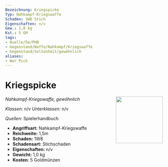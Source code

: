 ```yaml
---
Bezeichnung: Kriegspicke
Typ: Nahkampf-Kriegswaffe
Schaden: 1W8 Stich
Eigenschaften: n/v
Gew.: 1,0 kg
Kst.: 5 GM
tags:
- Quelle/5e/PHB
- Gegenstand/Waffe/Nahkampf/Kriegswaffe
- Gegenstand/Seltenheit/gewöhnlich
aliases:
- War Pick
---
```

# Kriegspicke
*Nahkampf-Kriegswaffe, gewöhnlich*
<img src="Symbolik/Gegenstände.webp" align="right" width="150">

_Klassen:_ n/v 
_Unterklassen:_  n/v

_Quellen:_ Spielerhandbuch

- **Angriffsart:** Nahkampf-Kriegswaffe
- **Reichweite:** 1,5m
- **Schaden:** 1W8
- **Schadensart:** Stichschaden
- **Eigenschaften:** n/v
- **Gewicht:** 1,0 kg
- **Kosten**: 5 Goldmünzen